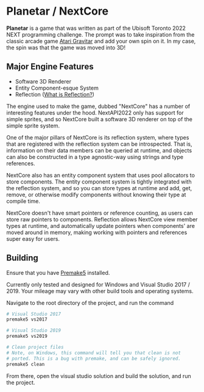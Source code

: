# Planetar / NextCore

**Planetar** is a game that was written as part of the Ubisoft Toronto 2022 NEXT programming challenge. The prompt was to take inspiration from the classic arcade game [Atari Gravitar](https://en.wikipedia.org/wiki/Gravitar) and add your own spin on it. In my case, the spin was that the game was moved into 3D!

## Major Engine Features

- Software 3D Renderer
- Entity Component-esque System
- Reflection ([What is Reflection?](https://en.wikipedia.org/wiki/Reflective_programming))

The engine used to make the game, dubbed "NextCore" has a number of interesting features under the hood. NextAPI2022 only has support for simple sprites, and so NextCore built a software 3D renderer on top of the simple sprite system. 

One of the major pillars of NextCore is its reflection system, where types that are registered with the reflection system can be introspected. That is, information on their data members can be queried at runtime, and objects can also be constructed in a type agnostic-way using strings and type references. 

NextCore also has an entity component system that uses pool allocators to store components. The entity component system is tightly integrated with the reflection system, and so you can store types at runtime and add, get, remove, or otherwise modify components without knowing their type at compile time.

NextCore doesn't have smart pointers or reference counting, as users can store raw pointers to components. Reflection allows NextCore view member types at runtime, and automatically update pointers when components' are moved around in memory, making working with pointers and references super easy for users.

## Building

Ensure that you have [Premake5](https://premake.github.io/) installed.

Currently only tested and designed for Windows and Visual Studio 2017 / 2019. Your mileage may vary with other build tools and operating systems.

Navigate to the root directory of the project, and run the command

```sh
# Visual Studio 2017
premake5 vs2017

# Visual Studio 2019
premake5 vs2019

# Clean project files
# Note, on Windows, this command will tell you that clean is not 
# ported. This is a bug with premake, and can be safely ignored.
premake5 clean
```

From there, open the visual studio solution and build the solution, and run the project.
